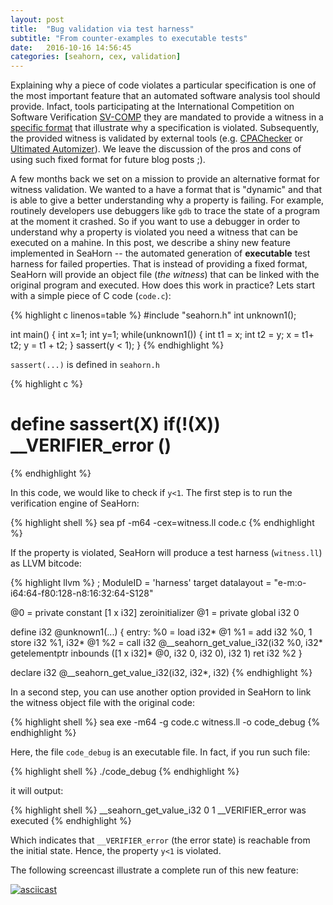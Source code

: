 ```yaml
---
layout: post
title:  "Bug validation via test harness"
subtitle: "From counter-examples to executable tests"
date:   2016-10-16 14:56:45
categories: [seahorn, cex, validation]
---
```


Explaining why a piece of code violates a particular specification is one of the most important feature that an automated software analysis tool should provide. Infact, tools participating at the International Competition on Software Verification [SV-COMP](http://sv-comp.sosy-lab.org/2017/) they are mandated to provide a witness in a [specific format](https://github.com/sosy-lab/sv-witnesses/) that illustrate why a specification is violated. Subsequently, the provided witness is validated by external tools (e.g. [CPAChecker](https://cpachecker.sosy-lab.org/) or [Ultimated Automizer](https://monteverdi.informatik.uni-freiburg.de/tomcat/Website/?ui=tool&tool=automizer)). We leave the discussion of the pros and cons of using such fixed format for future blog posts ;).

A few months back we set on a mission to provide an alternative format for witness validation. We wanted to a have a format that is "dynamic" and that is able to give a better understanding why a property is failing. For example, routinely developers use debuggers like `gdb` to trace the state of a  program at the moment it crashed. So if you want to use a debugger in order to understand why a property is violated you need a witness that can be executed on a mahine. In this post, we describe a shiny new feature implemented in SeaHorn -- the automated generation of **executable** test harness for failed properties. That is instead of providing a fixed format, SeaHorn will provide an object file (*the witness*) that can be linked with the original program and executed. How does this work in practice? Lets start with a simple piece of C code (`code.c`):

{% highlight c linenos=table %}
#include "seahorn.h"
int unknown1();

 int main() {
 int x=1; int y=1;
 while(unknown1()) {
   int t1 = x;
   int t2 = y;
   x = t1+ t2;
   y = t1 + t2;
  }
   sassert(y < 1);
 }
{% endhighlight %}

 `sassert(...)` is defined in `seahorn.h`

{% highlight c %}
 # define sassert(X) if(!(X)) __VERIFIER_error ()
{% endhighlight %}

In this code, we would like to check if `y<1`. The first step is to run the verification engine of SeaHorn:

{% highlight shell %}
sea pf -m64 -cex=witness.ll code.c
{% endhighlight %}

If the property is violated, SeaHorn will produce a test harness (`witness.ll`) as LLVM bitcode:

{% highlight llvm  %}
; ModuleID = 'harness'
target datalayout = "e-m:o-i64:64-f80:128-n8:16:32:64-S128"

@0 = private constant [1 x i32] zeroinitializer
@1 = private global i32 0

define i32 @unknown1(...) {
entry:
  %0 = load i32* @1
  %1 = add i32 %0, 1
  store i32 %1, i32* @1
  %2 = call i32 @__seahorn_get_value_i32(i32 %0, i32* getelementptr
                                    inbounds ([1 x i32]* @0, i32 0, i32 0),
                                    i32 1)
  ret i32 %2
}

declare i32 @__seahorn_get_value_i32(i32, i32*, i32)
{% endhighlight %}

In a second step, you can use another option provided in SeaHorn to link the witness object file with the original code:

{% highlight shell %}
sea exe -m64 -g code.c witness.ll -o code_debug
{% endhighlight %}

Here, the file `code_debug` is an executable file. In fact, if you run such file:

{% highlight shell %}
./code_debug
{% endhighlight %}

it will output:

{% highlight shell %}
__seahorn_get_value_i32 0 1
__VERIFIER_error was executed
{% endhighlight %}

Which indicates that `__VERIFIER_error` (the error state) is reachable from the initial state. Hence, the property `y<1` is violated.

The following screencast illustrate a complete run of this new feature:

[![asciicast](https://asciinema.org/a/5jer5yp602ys6x885yl2674yw.png)](https://asciinema.org/a/5jer5yp602ys6x885yl2674yw)
